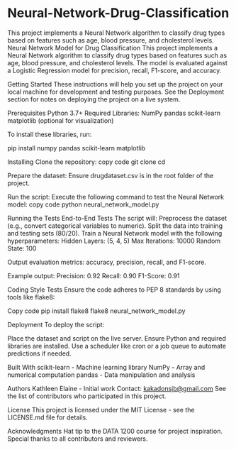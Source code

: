 # Neural-Network-Drug-Classification
This project implements a Neural Network algorithm to classify drug types based on features such as age, blood pressure, and cholesterol levels.
Neural Network Model for Drug Classification
This project implements a Neural Network algorithm to classify drug types based on features such as age, blood pressure, and cholesterol levels. The model is evaluated against a Logistic Regression model for precision, recall, F1-score, and accuracy.

Getting Started
These instructions will help you set up the project on your local machine for development and testing purposes. See the Deployment section for notes on deploying the project on a live system.

Prerequisites
Python 3.7+
Required Libraries:
NumPy
pandas
scikit-learn
matplotlib (optional for visualization)

To install these libraries, run:

pip install numpy pandas scikit-learn matplotlib

Installing
Clone the repository:
copy code
git clone <repository-link>
cd <repository-folder>

Prepare the dataset:
Ensure drugdataset.csv is in the root folder of the project.

Run the script:
Execute the following command to test the Neural Network model:
copy code
python neural_network_model.py

Running the Tests
End-to-End Tests
The script will:
Preprocess the dataset (e.g., convert categorical variables to numeric).
Split the data into training and testing sets (80/20).
Train a Neural Network model with the following hyperparameters:
Hidden Layers: (5, 4, 5)
Max Iterations: 10000
Random State: 100

Output evaluation metrics: accuracy, precision, recall, and F1-score.

Example output:
Precision: 0.92
Recall: 0.90
F1-Score: 0.91

Coding Style Tests
Ensure the code adheres to PEP 8 standards by using tools like flake8:


Copy code
pip install flake8
flake8 neural_network_model.py

Deployment
To deploy the script:

Place the dataset and script on the live server.
Ensure Python and required libraries are installed.
Use a scheduler like cron or a job queue to automate predictions if needed.

Built With
scikit-learn - Machine learning library
NumPy - Array and numerical computation
pandas - Data manipulation and analysis


Authors
Kathleen Elaine - Initial work
Contact: kakadonsjb@gmail.com
See the list of contributors who participated in this project.

License
This project is licensed under the MIT License - see the LICENSE.md file for details.

Acknowledgments
Hat tip to the DATA 1200 course for project inspiration.
Special thanks to all contributors and reviewers.
